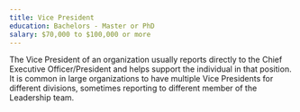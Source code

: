 ```yaml
---
title: Vice President
education: Bachelors - Master or PhD
salary: $70,000 to $100,000 or more
---
```

The Vice President of an organization usually reports directly to the Chief Executive Officer/President and helps support the individual in that position. It is common in large organizations to have multiple Vice Presidents for different divisions, sometimes reporting to different member of the Leadership team.